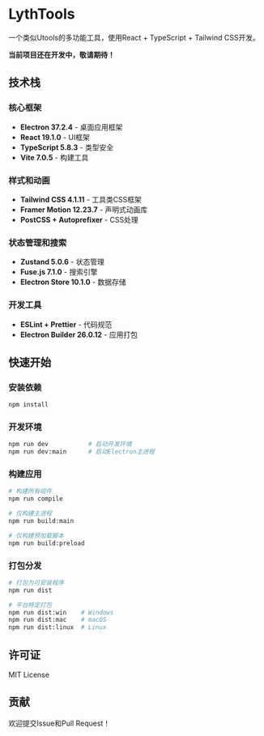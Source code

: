 # LythTools

一个类似Utools的多功能工具，使用React + TypeScript + Tailwind CSS开发。

**当前项目还在开发中，敬请期待！**

## 技术栈

### 核心框架
- **Electron 37.2.4** - 桌面应用框架
- **React 19.1.0** - UI框架  
- **TypeScript 5.8.3** - 类型安全
- **Vite 7.0.5** - 构建工具

### 样式和动画
- **Tailwind CSS 4.1.11** - 工具类CSS框架
- **Framer Motion 12.23.7** - 声明式动画库
- **PostCSS + Autoprefixer** - CSS处理

### 状态管理和搜索
- **Zustand 5.0.6** - 状态管理
- **Fuse.js 7.1.0** - 搜索引擎
- **Electron Store 10.1.0** - 数据存储

### 开发工具
- **ESLint + Prettier** - 代码规范
- **Electron Builder 26.0.12** - 应用打包

## 快速开始

### 安装依赖
```bash
npm install
```

### 开发环境
```bash
npm run dev           # 启动开发环境
npm run dev:main      # 启动Electron主进程
```

### 构建应用
```bash
# 构建所有组件
npm run compile

# 仅构建主进程
npm run build:main

# 仅构建预加载脚本
npm run build:preload
```

### 打包分发
```bash
# 打包为可安装程序
npm run dist

# 平台特定打包
npm run dist:win    # Windows
npm run dist:mac    # macOS  
npm run dist:linux  # Linux
```


## 许可证

MIT License

## 贡献

欢迎提交Issue和Pull Request！
